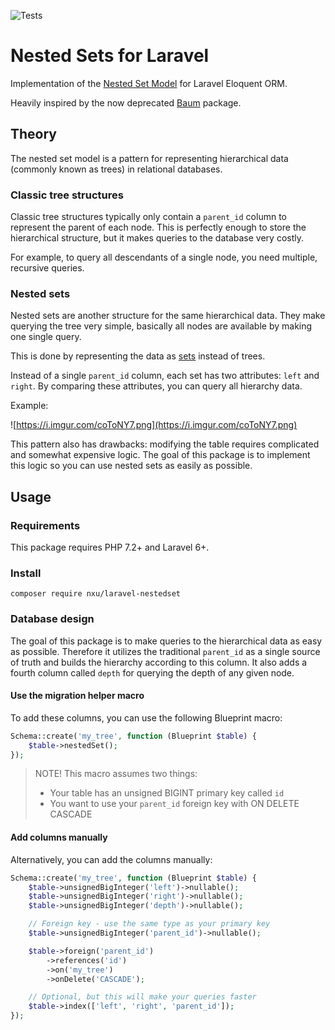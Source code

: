 ![Tests](https://github.com/nXu/laravel-nestedset/workflows/Tests/badge.svg)

# Nested Sets for Laravel 
Implementation of the 
[Nested Set Model](https://en.wikipedia.org/wiki/Nested_set_model) for 
Laravel Eloquent ORM.

Heavily inspired by the now deprecated [Baum](https://github.com/etrepat/baum)
package.

## Theory
The nested set model is a pattern for representing hierarchical data (commonly
known as trees) in relational databases.

### Classic tree structures
Classic tree structures typically only contain a `parent_id` column to represent
the parent of each node. This is perfectly enough to store the hierarchical
structure, but it makes queries to the database very costly. 

For example, to query all descendants of a single node, you need multiple, 
recursive queries.

### Nested sets
Nested sets are another structure for the same hierarchical data. They make
querying the tree very simple, basically all nodes are available by making one
single query.

This is done by representing the data as
[sets](https://en.wikipedia.org/wiki/Set_(mathematics)) instead of trees.

Instead of a single `parent_id` column, each set has two attributes: `left`
and `right`. By comparing these attributes, you can query all hierarchy data.

Example:

![https://i.imgur.com/coToNY7.png](https://i.imgur.com/coToNY7.png)

This pattern also has drawbacks: modifying the table requires complicated
and somewhat expensive logic. The goal of this package is to implement this
logic so you can use nested sets as easily as possible. 

## Usage

### Requirements
This package requires PHP 7.2+ and Laravel 6+.

### Install
```
composer require nxu/laravel-nestedset
```

### Database design
The goal of this package is to make queries to the hierarchical data as easy as
possible. Therefore it utilizes the traditional `parent_id` as a single source
of truth and builds the hierarchy according to this column. It also adds a
fourth column called `depth` for querying the depth of any given node.

#### Use the migration helper macro
To add these columns, you can use the following Blueprint macro:

```php
Schema::create('my_tree', function (Blueprint $table) {
    $table->nestedSet();
});
```

> NOTE!
> This macro assumes two things:
> - Your table has an unsigned BIGINT primary key called `id`
> - You want to use your `parent_id` foreign key with ON DELETE CASCADE  

#### Add columns manually
Alternatively, you can add the columns manually:

```php
Schema::create('my_tree', function (Blueprint $table) {
    $table->unsignedBigInteger('left')->nullable();
    $table->unsignedBigInteger('right')->nullable();
    $table->unsignedBigInteger('depth')->nullable();

    // Foreign key - use the same type as your primary key
    $table->unsignedBigInteger('parent_id')->nullable();

    $table->foreign('parent_id')
        ->references('id')
        ->on('my_tree')
        ->onDelete('CASCADE');

    // Optional, but this will make your queries faster
    $table->index(['left', 'right', 'parent_id']);
});
```

